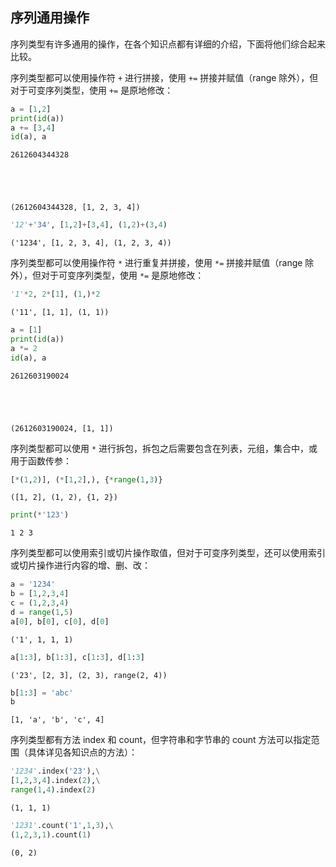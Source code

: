 ## 序列通用操作

序列类型有许多通用的操作，在各个知识点都有详细的介绍，下面将他们综合起来比较。

序列类型都可以使用操作符 `+` 进行拼接，使用 `+=` 拼接并赋值（range 除外），但对于可变序列类型，使用 `+=` 是原地修改：


```python
a = [1,2]
print(id(a))
a += [3,4]
id(a), a
```

    2612604344328
    




    (2612604344328, [1, 2, 3, 4])




```python
'12'+'34', [1,2]+[3,4], (1,2)+(3,4)
```




    ('1234', [1, 2, 3, 4], (1, 2, 3, 4))



序列类型都可以使用操作符 `*` 进行重复并拼接，使用 `*=` 拼接并赋值（range 除外），但对于可变序列类型，使用 `*=` 是原地修改：


```python
'1'*2, 2*[1], (1,)*2
```




    ('11', [1, 1], (1, 1))




```python
a = [1]
print(id(a))
a *= 2
id(a), a
```

    2612603190024
    




    (2612603190024, [1, 1])



序列类型都可以使用 `*` 进行拆包，拆包之后需要包含在列表，元组，集合中，或用于函数传参：


```python
[*(1,2)], (*[1,2],), {*range(1,3)}
```




    ([1, 2], (1, 2), {1, 2})




```python
print(*'123')
```

    1 2 3
    

序列类型都可以使用索引或切片操作取值，但对于可变序列类型，还可以使用索引或切片操作进行内容的增、删、改：


```python
a = '1234'
b = [1,2,3,4]
c = (1,2,3,4)
d = range(1,5)
a[0], b[0], c[0], d[0]
```




    ('1', 1, 1, 1)




```python
a[1:3], b[1:3], c[1:3], d[1:3]
```




    ('23', [2, 3], (2, 3), range(2, 4))




```python
b[1:3] = 'abc'
b
```




    [1, 'a', 'b', 'c', 4]



序列类型都有方法 index 和 count，但字符串和字节串的 count 方法可以指定范围（具体详见各知识点的方法）：


```python
'1234'.index('23'),\
[1,2,3,4].index(2),\
range(1,4).index(2)
```




    (1, 1, 1)




```python
'1231'.count('1',1,3),\
(1,2,3,1).count(1)
```




    (0, 2)


